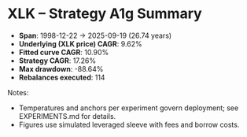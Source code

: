 # XLK – Strategy A1g Summary

- **Span**: 1998-12-22 → 2025-09-19 (26.74 years)
- **Underlying (XLK price) CAGR**: 9.62%
- **Fitted curve CAGR**: 10.90%
- **Strategy CAGR**: 17.26%
- **Max drawdown**: -88.64%
- **Rebalances executed**: 114

Notes:

- Temperatures and anchors per experiment govern deployment; see EXPERIMENTS.md for details.
- Figures use simulated leveraged sleeve with fees and borrow costs.
